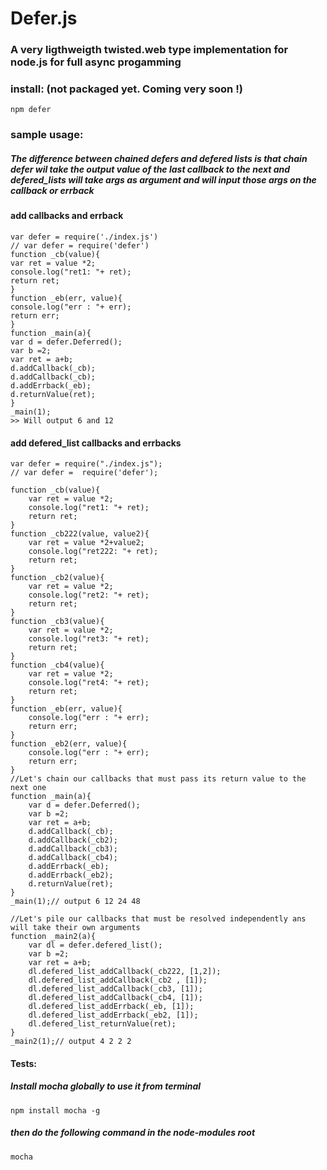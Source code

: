 # Defer.js
### A very ligthweigth twisted.web type implementation for node.js for full async progamming

### install: (not packaged yet. Coming very soon !)
    npm defer
### sample usage:
##### The difference between chained defers and defered lists is that chain defer wil take the output value of the last callback to the next and defered_lists will take args as argument and will input those args on the callback or errback
#### add callbacks and errback
    var defer = require('./index.js')
    // var defer = require('defer')
    function _cb(value){
	var ret = value *2;
	console.log("ret1: "+ ret);
	return ret;
    }
    function _eb(err, value){
	console.log("err : "+ err);
	return err;
    }
    function _main(a){	
    var d = defer.Deferred();
    var b =2;
    var ret = a+b;
    d.addCallback(_cb);
    d.addCallback(_cb);
    d.addErrback(_eb);
    d.returnValue(ret);
    }
    _main(1);
    >> Will output 6 and 12

#### add defered_list callbacks and errbacks
    var defer = require("./index.js");
    // var defer =  require('defer');
    
    function _cb(value){
	    var ret = value *2;
	    console.log("ret1: "+ ret);
	    return ret;
    }
    function _cb222(value, value2){
	    var ret = value *2+value2;
	    console.log("ret222: "+ ret);
	    return ret;
    }
    function _cb2(value){
	    var ret = value *2;
	    console.log("ret2: "+ ret);
	    return ret;
    }
    function _cb3(value){
	    var ret = value *2;
	    console.log("ret3: "+ ret);
	    return ret;
    }
    function _cb4(value){
	    var ret = value *2;
	    console.log("ret4: "+ ret);
	    return ret;
    }
    function _eb(err, value){
	    console.log("err : "+ err);
	    return err;
    }
    function _eb2(err, value){
	    console.log("err : "+ err);
	    return err;
    }
    //Let's chain our callbacks that must pass its return value to the next one
    function _main(a){
		var d = defer.Deferred();
		var b =2;
		var ret = a+b;
		d.addCallback(_cb);
		d.addCallback(_cb2);
		d.addCallback(_cb3);
		d.addCallback(_cb4);
		d.addErrback(_eb);
		d.addErrback(_eb2);
		d.returnValue(ret);
    }
    _main(1);// output 6 12 24 48

    //Let's pile our callbacks that must be resolved independently ans will take their own arguments
    function _main2(a){
		var dl = defer.defered_list();
		var b =2;
		var ret = a+b;
		dl.defered_list_addCallback(_cb222, [1,2]);
		dl.defered_list_addCallback(_cb2 , [1]);
		dl.defered_list_addCallback(_cb3, [1]);
		dl.defered_list_addCallback(_cb4, [1]);
		dl.defered_list_addErrback(_eb, [1]);
		dl.defered_list_addErrback(_eb2, [1]);
		dl.defered_list_returnValue(ret);
	}
	_main2(1);// output 4 2 2 2
#### Tests:
##### Install mocha globally to use it from terminal
    npm install mocha -g
##### then do the following command in the node-modules root 
    mocha
